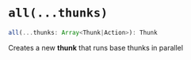# `all(...thunks)`

```js
all(...thunks: Array<Thunk|Action>): Thunk
```

Creates a new **thunk** that runs base thunks in parallel